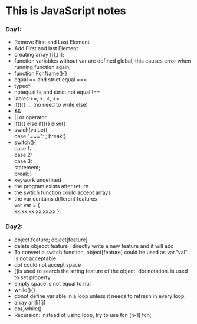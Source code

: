 # This is JavaScript notes
### Day1:
* Remove First and Last Element
* Add First and last Element
* creating array [[],[]];
* function variables without var are defined global, this causes error when running function again;
* function FcnName(){}
* equal == and strict equal ===
* typeof
* notequal != and strict not equal !==
* lables:>=, >, <, <=
* if(){} ... (no need to write else)
* &&
* || or operator
* if(){} else if(){} else{}
* swich(value){ <br>
  case "===": ; break;}
* switch(){<br>
  case 1:<br>
  case 2:<br>
  case 3:<br>
    statement;<br>
    break;}  
* keywork undefined
* the program exists after return
* the swtich function could accept arrays
* the var contains different features <br>
var var = { <br>
  xx:xx,xx:xx,xx:xx };
### Day2:
* object.feature; object[feature]
* delete objecct.feature ; directly write a new feature and it will add
* To convert a switch function, object[feature] could be used as var."val" is not acceptable
* dot could not accept space
* []is used to search the string feature of the object, dot notation. is used to set property.
* empty space is not equal to null
* while(){}
* donot define variable in a loop unless it needs to refresh in every loop;
* array arr[i][j]
* do{}while()
* Recursion: instead of using loop, try to use fcn (n-1) fcn;
   
